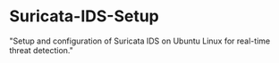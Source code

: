 # Suricata-IDS-Setup
"Setup and configuration of Suricata IDS on Ubuntu Linux for real-time threat detection."
